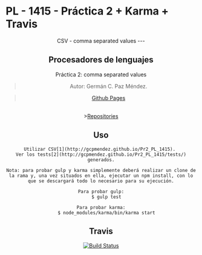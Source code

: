 # PL - 1415 - Práctica 2 + Karma + Travis
<center>
CSV - comma separated values
---
<h2><b>Procesadores de lenguajes</b></h2>
<p>Práctica 2:  comma separated values</p>

> Autor: Germán C. Paz Méndez.

><A HREF="http://gcpmendez.github.io/">Github Pages</A>
<br>
><A HREF="https://github.com/gcpmendez/Pr2_PL_1415">Repositories</A>

## Uso

	Utilizar CSV[1](http://gcpmendez.github.io/Pr2_PL_1415). 
	Ver los tests[2](http://gcpmendez.github.io/Pr2_PL_1415/tests/) generados.

	Nota: para probar gulp y karma simplemente deberá realizar un clone de la rama y, una vez situados en ella, ejecutar un npm install, con lo que se descargará todo lo necesario para su ejecución.

	Para probar gulp:
		$ gulp test
	
	Para probar karma:
		$ node_modules/karma/bin/karma start

## Travis

[![Build Status](https://travis-ci.org/gcpmendez/Pr2_PL_1415.svg?branch=gh-pages)](https://travis-ci.org/gcpmendez/Pr2_PL_1415)
</center>
